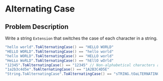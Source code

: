 Alternating Case
================

Problem Description
-------------------

Write a string `Extension` that switches the case of each character in a string.

```csharp
"hello world".ToAlternatingCase() == "HELLO WORLD"
"HELLO WORLD".ToAlternatingCase() == "hello world"
"hello WORLD".ToAlternatingCase() == "HELLO world"
"HeLLo WoRLD".ToAlternatingCase() == "hEllO wOrld"
"12345".ToAlternatingCase() == "12345" // Non-alphabetical characters are unaffected
"1a2b3c4d5e".ToAlternatingCase() == "1A2B3C4D5E"
"String.ToAlternatingCase".ToAlternatingCase() == "sTRING.tOaLTERNATINGcASE"
```